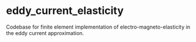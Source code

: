 # eddy_current_elasticity
Codebase for finite element implementation of electro-magneto-elasticity in the eddy current approximation.
